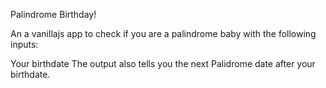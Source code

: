 Palindrome Birthday!

An a vanillajs app to check if you are a palindrome baby with the following inputs:

Your birthdate
The output also tells you the next Palidrome date after your birthdate.